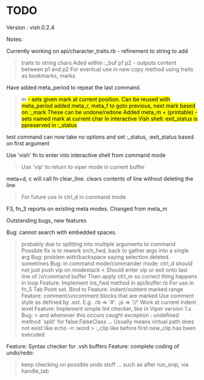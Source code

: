 # TODO

Version : vish.0.2.4

Notes:

Currently working on api/character_traits.rb - refinement to string to add 
  > traits to string chars
  > Aded within :_buf p1 p2 - outputs content between p1 and p2
  > For eventual use in new copy method using  traits as bookmarks, marks


Have added meta_period to repeat the last command.
> m <mark name> - sets given mark at current position. Can be reused with meta_period
> added meta_r, meta_f to goto previous, next mark based on :_mark
> These can be undone/redone
> Added meta_m + (printable) - sets named mark at current char
In interactive Vish shell:
  > exit_status is ppreserved in :_status

test command can now take no options and set :_status, :exit_status based on first argument


Use 'vish' fn to enter into interactive shell from command mode
  > Use 'vip' to return to viper mode in current buffer

meta+d, c will call fn clear_line. clears contents of line without deleting the line
  > For future use in ctrl_d in command mode

F3, fn_3 reports on existing meta modes. Changed from meta_m

Outstanding bugs, new features

Bug: cannot search with embedded spaces.
  > probably due to splitting into multiple arguments to command
  > Possible fix is to rework srch_fwd, back to gather args into a single arg
Bug: problem with/backspace saying selection deleted. sometimes
Bug: in command mode/commander mode: ctrl_d should not just push vip on modestack
  < Should enter vip or exit onto last line of /v/command buffer
  > Then apply ctrl_m so correct thing happens in loop
Feature: Implement ins_fwd method in api/buffer.rb
  > For use in fn_5 Tab Point set. Bind to 
Feature: indent/outdent marked range
Feature: comment/uncomment blocks that are marked
  > Use comment style as defined by .ext. E.g. .rb => '#'. .js => '//'
  > Work at current indent level
Feature: Implement simple lint checker, like in Viper version 1.x
Bug:  > and whenever this occurs
  > caught exception : undefined method `split' for false:FalseClass
  > ... Usually means virtual path does not exist like echo -n :word > :_clip
  > like before first new_clip has been executed


Feature: Syntax checker for .vsh buffers
Feature: complete coding of undo/redo:
  > keep checking on possible undo stuff ...
  > such as after run_snip, via handle_tab

